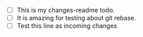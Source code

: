 - [ ] This is my changes-readme todo.
- [ ] It is amazing for testing about git rebase.
- [ ] Test this line as incoming changes
